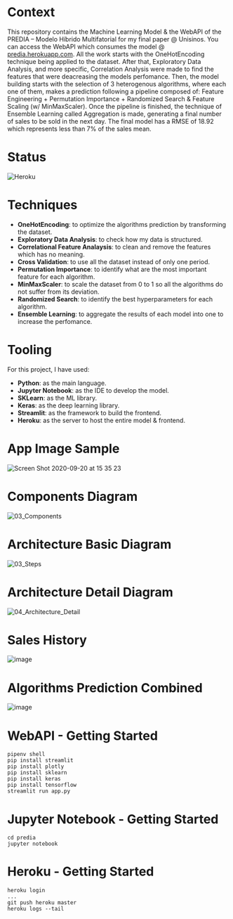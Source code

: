 # Context

This repository contains the Machine Learning Model & the WebAPI of the PREDIA – Modelo Híbrido Multifatorial for my final paper @ Unisinos. You can access the WebAPI which consumes the model @ [predia.herokuapp.com](https://predia.herokuapp.com/). All the work starts with the OneHotEncoding technique being applied to the dataset. After that, Exploratory Data Analysis, and more specific, Correlation Analysis were made to find the features that were deacreasing the models perfomance. Then, the model building starts with the selection of 3 heterogenous algorithms, where each one of them, makes a prediction following a pipeline composed of: Feature Engineering + Permutation Importance + Randomized Search & Feature Scaling (w/ MinMaxScaler). Once the pipeline is finished, the technique of Ensemble Learning called Aggregation is made, generating a final number of sales to be sold in the next day. The final model has a RMSE of 18.92 which represents less than 7% of the sales mean. 

# Status
![Heroku](https://pyheroku-badge.herokuapp.com/?app=predia&style=flat)

# Techniques
- **OneHotEncoding**: to optimize the algorithms prediction by transforming the dataset.
- **Exploratory Data Analysis**: to check how my data is structured.
- **Correlational Feature Analaysis**: to clean and remove the features which has no meaning.
- **Cross Validation**: to use all the dataset instead of only one period.
- **Permutation Importance**: to identify what are the most important feature for each algorithm.
- **MinMaxScaler**: to scale the dataset from 0 to 1 so all the algorithms do not suffer from its deviation.
- **Randomized Search**: to identify the best hyperparameters for each algorithm.
- **Ensemble Learning**: to aggregate the results of each model into one to increase the perfomance.

# Tooling

For this project, I have used:
- **Python**: as the main language.
- **Jupyter Notebook**: as the IDE to develop the model.
- **SKLearn**: as the ML library.
- **Keras**: as the deep learning library.
- **Streamlit**: as the framework to build the frontend.
- **Heroku**: as the server to host the entire model & frontend.

# App Image Sample 
![Screen Shot 2020-09-20 at 15 35 23](https://user-images.githubusercontent.com/8363610/93719111-e969b680-fb56-11ea-9bab-d94f007c9887.png)

# Components Diagram
![03_Components](https://user-images.githubusercontent.com/8363610/93719289-e0c5b000-fb57-11ea-807e-1e223dad1534.png)

# Architecture Basic Diagram

![03_Steps](https://user-images.githubusercontent.com/8363610/94078669-9e5cd700-fdd4-11ea-980e-6afa44c18601.png)

# Architecture Detail Diagram
![04_Architecture_Detail](https://user-images.githubusercontent.com/8363610/94084066-02829980-fddb-11ea-9eb8-cdf4bb8f0904.png)

# Sales History
![image](https://user-images.githubusercontent.com/8363610/94081715-9d787500-fdd5-11ea-89d7-87c1982bfe7a.png)

# Algorithms Prediction Combined
![image](https://user-images.githubusercontent.com/8363610/94083521-c0a52380-fdd9-11ea-9294-14a483701aa8.png)

# WebAPI - Getting Started

```
pipenv shell
pip install streamlit
pip install plotly
pip install sklearn
pip install keras
pip install tensorflow
streamlit run app.py
```

# Jupyter Notebook - Getting Started

```
cd predia
jupyter notebook
```

# Heroku - Getting Started

```
heroku login
...
git push heroku master
heroku logs --tail
```
